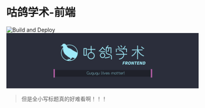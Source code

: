 # 咕鸽学术-前端
![Build and Deploy](https://github.com/colasama/gugoo-scholar-frontend/workflows/Build%20and%20Deploy/badge.svg)
![banner](./banner.png)

> 但是全小写标题真的好难看啊！！！
